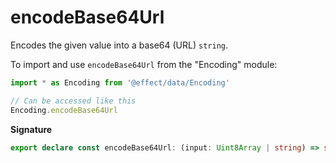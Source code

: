 # encodeBase64Url

Encodes the given value into a base64 (URL) `string`.

To import and use `encodeBase64Url` from the "Encoding" module:

```ts
import * as Encoding from '@effect/data/Encoding'

// Can be accessed like this
Encoding.encodeBase64Url
```

**Signature**

```ts
export declare const encodeBase64Url: (input: Uint8Array | string) => string
```
